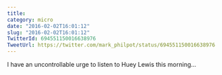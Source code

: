 ```yaml
---
title: 
category: micro
date: "2016-02-02T16:01:12"
slug: "2016-02-02T16:01:12"
TwitterId: 694551150016638976
TweetUrl: https://twitter.com/mark_philpot/status/694551150016638976
---
```


I have an uncontrollable urge to listen to Huey Lewis this morning...
